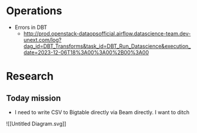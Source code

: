 # Operations
* Errors in DBT
	* http://prod.openstack-dataopsofficial.airflow.datascience-team.dev-unext.com/log?dag_id=DBT_Transforms&task_id=DBT_Run_Datascience&execution_date=2023-12-06T18%3A00%3A00%2B00%3A00

# Research
## Today mission
* I need to write CSV to Bigtable directly via Beam directly. I want to ditch

![[Untitled Diagram.svg]]